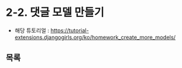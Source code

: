 # 2-2. 댓글 모델 만들기
- 해당 튜토리얼 : https://tutorial-extensions.djangogirls.org/ko/homework_create_more_models/



## 목록

